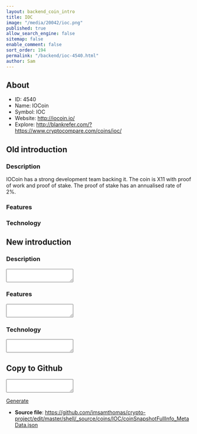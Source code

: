 ```yaml
---
layout: backend_coin_intro
title: IOC
image: "/media/20042/ioc.png"
published: true
allow_search_engine: false
sitemap: false
enable_comment: false
sort_order: 194
permalink: "/backend/ioc-4540.html"
author: Sam
---
```


## About

- ID: 4540
- Name: IOCoin
- Symbol: IOC
- Website: http://iocoin.io/
- Explore: http://blankrefer.com/?https://www.cryptocompare.com/coins/ioc/


## Old introduction

### Description

<p>IOCoin has a strong development team backing it. The coin is X11 with proof of work and proof of stake. The proof of stake has an annualised rate of 2%.</p>

### Features


### Technology




## New introduction


### Description
<textarea id="meta_description" name="description"></textarea>

### Features
<textarea id="meta_features" name="features"></textarea>

### Technology
<textarea id="meta_technology" name="technology"></textarea>


## Copy to Github

<textarea id="coinsnapshotfullinfo_metadata"></textarea>

<a href="#gen" onclick="generateMetaDatJson()">Generate</a>

- **Source file**: <a href="https://github.com/imsamthomas/crypto-project/edit/master/shell/_source/coins/IOC/coinSnapshotFullInfo_MetaData.json">https://github.com/imsamthomas/crypto-project/edit/master/shell/_source/coins/IOC/coinSnapshotFullInfo_MetaData.json</a>

